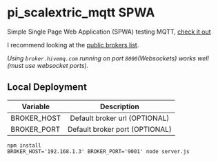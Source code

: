 # pi_scalextric_mqtt SPWA
Simple Single Page Web Application (SPWA) testing MQTT, [check it out](https://aliceliveprojects.github.io/pi_scalextric_mqtt/spwa/src/index.html#!/index)

I recommend looking at the [public brokers list](https://github.com/mqtt/mqtt.github.io/wiki/public_brokers).

*Using ```broker.hivemq.com``` running on port ```8000```(Websockets) works well (must use websocket ports).*

## Local Deployment

| Variable      | Description  |
| ------------- |:-------------:|
| BROKER_HOST   | Default broker url (OPTIONAL) |
| BROKER_PORT   | Default broker port (OPTIONAL)|


```
npm install
BROKER_HOST='192.168.1.3' BROKER_PORT='9001' node server.js
```



